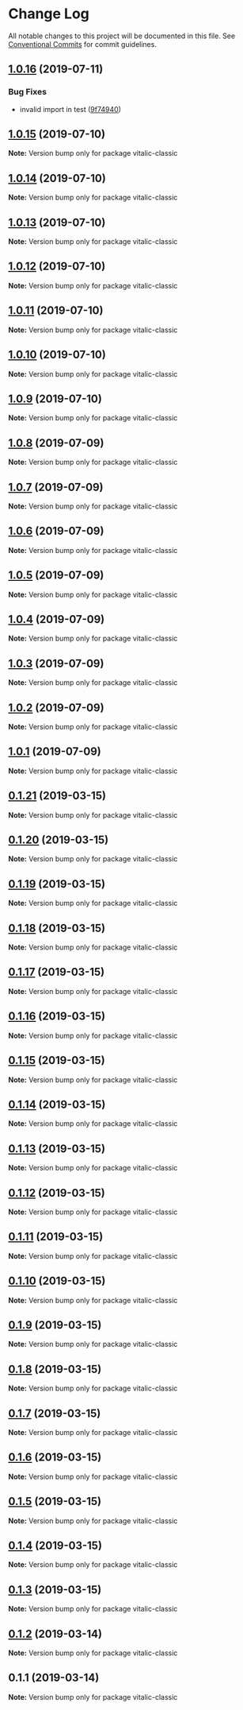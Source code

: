 # Change Log

All notable changes to this project will be documented in this file.
See [Conventional Commits](https://conventionalcommits.org) for commit guidelines.

## [1.0.16](https://github.com/chrisd08/vitalic-classic/compare/v1.0.15...v1.0.16) (2019-07-11)

### Bug Fixes

- invalid import in test ([9f74940](https://github.com/chrisd08/vitalic-classic/commit/9f74940))

## [1.0.15](https://github.com/chrisd08/vitalic-classic/compare/v1.0.14...v1.0.15) (2019-07-10)

**Note:** Version bump only for package vitalic-classic

## [1.0.14](https://github.com/chrisd08/vitalic-classic/compare/v1.0.13...v1.0.14) (2019-07-10)

**Note:** Version bump only for package vitalic-classic

## [1.0.13](https://github.com/chrisd08/vitalic-classic/compare/v1.0.12...v1.0.13) (2019-07-10)

**Note:** Version bump only for package vitalic-classic

## [1.0.12](https://github.com/chrisd08/vitalic-classic/compare/v1.0.11...v1.0.12) (2019-07-10)

**Note:** Version bump only for package vitalic-classic

## [1.0.11](https://github.com/chrisd08/vitalic-classic/compare/v1.0.10...v1.0.11) (2019-07-10)

**Note:** Version bump only for package vitalic-classic

## [1.0.10](https://github.com/chrisd08/vitalic-classic/compare/v1.0.9...v1.0.10) (2019-07-10)

**Note:** Version bump only for package vitalic-classic

## [1.0.9](https://github.com/chrisd08/vitalic-classic/compare/v1.0.8...v1.0.9) (2019-07-10)

**Note:** Version bump only for package vitalic-classic

## [1.0.8](https://github.com/chrisd08/vitalic-classic/compare/v1.0.7...v1.0.8) (2019-07-09)

**Note:** Version bump only for package vitalic-classic

## [1.0.7](https://github.com/chrisd08/vitalic-classic/compare/v1.0.6...v1.0.7) (2019-07-09)

**Note:** Version bump only for package vitalic-classic

## [1.0.6](https://github.com/chrisd08/vitalic-classic/compare/v1.0.5...v1.0.6) (2019-07-09)

**Note:** Version bump only for package vitalic-classic

## [1.0.5](https://github.com/chrisd08/vitalic-classic/compare/v1.0.4...v1.0.5) (2019-07-09)

**Note:** Version bump only for package vitalic-classic

## [1.0.4](https://github.com/chrisd08/vitalic-classic/compare/v1.0.3...v1.0.4) (2019-07-09)

**Note:** Version bump only for package vitalic-classic

## [1.0.3](https://github.com/chrisd08/vitalic-classic/compare/v1.0.2...v1.0.3) (2019-07-09)

**Note:** Version bump only for package vitalic-classic

## [1.0.2](https://github.com/chrisd08/vitalic-classic/compare/v1.0.1...v1.0.2) (2019-07-09)

**Note:** Version bump only for package vitalic-classic

## [1.0.1](https://github.com/chrisd08/vitalic-classic/compare/v0.1.21...v1.0.1) (2019-07-09)

**Note:** Version bump only for package vitalic-classic

## [0.1.21](https://github.com/benawad/vitalic-classic/compare/v0.1.20...v0.1.21) (2019-03-15)

**Note:** Version bump only for package vitalic-classic

## [0.1.20](https://github.com/benawad/vitalic-classic/compare/v0.1.19...v0.1.20) (2019-03-15)

**Note:** Version bump only for package vitalic-classic

## [0.1.19](https://github.com/benawad/vitalic-classic/compare/v0.1.18...v0.1.19) (2019-03-15)

**Note:** Version bump only for package vitalic-classic

## [0.1.18](https://github.com/benawad/vitalic-classic/compare/v0.1.17...v0.1.18) (2019-03-15)

**Note:** Version bump only for package vitalic-classic

## [0.1.17](https://github.com/benawad/vitalic-classic/compare/v0.1.16...v0.1.17) (2019-03-15)

**Note:** Version bump only for package vitalic-classic

## [0.1.16](https://github.com/benawad/vitalic-classic/compare/v0.1.15...v0.1.16) (2019-03-15)

**Note:** Version bump only for package vitalic-classic

## [0.1.15](https://github.com/benawad/vitalic-classic/compare/v0.1.14...v0.1.15) (2019-03-15)

**Note:** Version bump only for package vitalic-classic

## [0.1.14](https://github.com/benawad/vitalic-classic/compare/v0.1.13...v0.1.14) (2019-03-15)

**Note:** Version bump only for package vitalic-classic

## [0.1.13](https://github.com/benawad/vitalic-classic/compare/v0.1.12...v0.1.13) (2019-03-15)

**Note:** Version bump only for package vitalic-classic

## [0.1.12](https://github.com/benawad/vitalic-classic/compare/v0.1.11...v0.1.12) (2019-03-15)

**Note:** Version bump only for package vitalic-classic

## [0.1.11](https://github.com/benawad/vitalic-classic/compare/v0.1.10...v0.1.11) (2019-03-15)

**Note:** Version bump only for package vitalic-classic

## [0.1.10](https://github.com/benawad/vitalic-classic/compare/v0.1.9...v0.1.10) (2019-03-15)

**Note:** Version bump only for package vitalic-classic

## [0.1.9](https://github.com/benawad/vitalic-classic/compare/v0.1.8...v0.1.9) (2019-03-15)

**Note:** Version bump only for package vitalic-classic

## [0.1.8](https://github.com/benawad/vitalic-classic/compare/v0.1.7...v0.1.8) (2019-03-15)

**Note:** Version bump only for package vitalic-classic

## [0.1.7](https://github.com/benawad/vitalic-classic/compare/v0.1.6...v0.1.7) (2019-03-15)

**Note:** Version bump only for package vitalic-classic

## [0.1.6](https://github.com/benawad/vitalic-classic/compare/v0.1.5...v0.1.6) (2019-03-15)

**Note:** Version bump only for package vitalic-classic

## [0.1.5](https://github.com/benawad/vitalic-classic/compare/v0.1.4...v0.1.5) (2019-03-15)

**Note:** Version bump only for package vitalic-classic

## [0.1.4](https://github.com/benawad/vitalic-classic/compare/v0.1.3...v0.1.4) (2019-03-15)

**Note:** Version bump only for package vitalic-classic

## [0.1.3](https://github.com/benawad/vitalic-classic/compare/v0.1.2...v0.1.3) (2019-03-15)

**Note:** Version bump only for package vitalic-classic

## [0.1.2](https://github.com/benawad/vitalic-classic/compare/v0.1.1...v0.1.2) (2019-03-14)

**Note:** Version bump only for package vitalic-classic

## 0.1.1 (2019-03-14)

**Note:** Version bump only for package vitalic-classic
